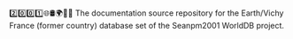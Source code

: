 2️⃣️0️⃣️0️⃣️1️⃣️🌐️🛢️🌍️🏴️📖️ The documentation source repository for the Earth/Vichy France (former country) database set of the Seanpm2001 WorldDB project. 
